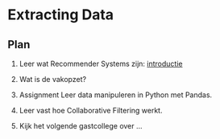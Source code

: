 # Extracting Data

## Plan

1. Leer wat Recommender Systems zijn: [introductie](lectures/introductie)

2. Wat is de vakopzet?

3. <span class="badge badge-primary">Assignment</span> Leer data manipuleren in Python met Pandas.

4. Leer vast hoe Collaborative Filtering werkt.

5. Kijk het volgende gastcollege over ...

